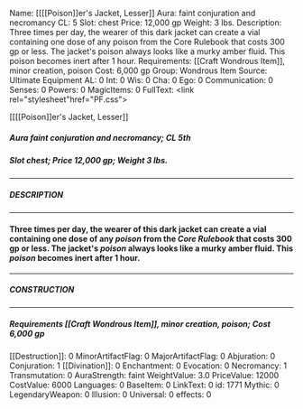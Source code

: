 Name: [[[[Poison]]er's Jacket, Lesser]]
Aura: faint conjuration and necromancy
CL: 5
Slot: chest
Price: 12,000 gp
Weight: 3 lbs.
Description: Three times per day, the wearer of this dark jacket can create a vial containing one dose of any poison from the Core Rulebook that costs 300 gp or less. The jacket's poison always looks like a murky amber fluid. This poison becomes inert after 1 hour.
Requirements: [[Craft Wondrous Item]], minor creation, poison
Cost: 6,000 gp
Group: Wondrous Item
Source: Ultimate Equipment
AL: 0
Int: 0
Wis: 0
Cha: 0
Ego: 0
Communication: 0
Senses: 0
Powers: 0
MagicItems: 0
FullText: <link rel="stylesheet"href="PF.css"><div class="heading"><p class="alignleft">[[[[Poison]]er's Jacket, Lesser]]</p><div style="clear: both;"></div></div><div><h5><b>Aura </b>faint conjuration and necromancy; <b>CL </b>5th</h5><h5><b>Slot </b>chest; <b>Price </b>12,000 gp; <b>Weight </b>3 lbs.</h5></div><hr/><div><h5><b>DESCRIPTION</b></h5></div><hr/><div><h4><p>Three times per day, the wearer of this dark jacket can create a vial containing one dose of any <i>poison</i> from the <i>Core Rulebook</i> that costs 300 gp or less. The jacket's <i>poison</i> always looks like a murky amber fluid. This <i>poison</i> becomes inert after 1 hour.</p></h4></div><hr/><div><h5><b>CONSTRUCTION</b></h5></div><hr/><div><h5><b>Requirements </b>[[Craft Wondrous Item]], <i>minor creation</i>, <i>poison</i>; <b>Cost </b>6,000 gp</h5></div>
[[Destruction]]: 0
MinorArtifactFlag: 0
MajorArtifactFlag: 0
Abjuration: 0
Conjuration: 1
[[Divination]]: 0
Enchantment: 0
Evocation: 0
Necromancy: 1
Transmutation: 0
AuraStrength: faint
WeightValue: 3.0
PriceValue: 12000
CostValue: 6000
Languages: 0
BaseItem: 0
LinkText: 0
id: 1771
Mythic: 0
LegendaryWeapon: 0
Illusion: 0
Universal: 0
effects: 0
